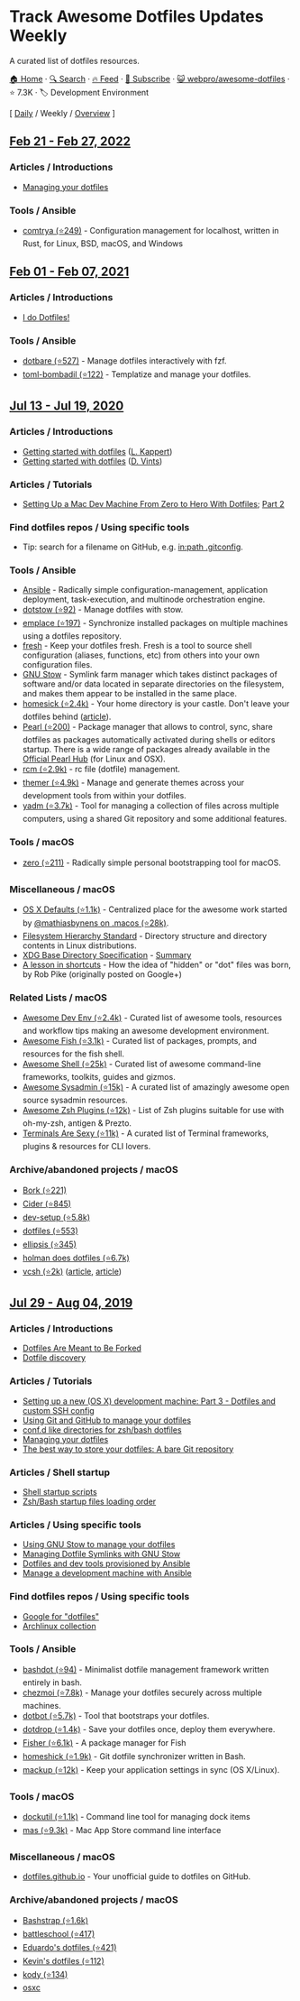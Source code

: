 # Track Awesome Dotfiles Updates Weekly

A curated list of dotfiles resources.

[🏠 Home](/README.md) · [🔍 Search](https://test.trackawesomelist.com/search/) · [🔥 Feed](https://test.trackawesomelist.com/webpro/awesome-dotfiles/week/rss.xml) · [📮 Subscribe](https://trackawesomelist.us17.list-manage.com/subscribe?u=d2f0117aa829c83a63ec63c2f&id=36a103854c) · [😺 webpro/awesome-dotfiles](https://github.com/webpro/awesome-dotfiles) · ⭐ 7.3K · 🏷️ Development Environment

[ [Daily](/content/webpro/awesome-dotfiles/README.md) / Weekly / [Overview](/content/webpro/awesome-dotfiles/readme/README.md) ]

## [Feb 21 - Feb 27, 2022](/content/2022/8/README.md)

### Articles / Introductions

*   [Managing your dotfiles](https://www.webpro.nl/articles/managing-your-dotfiles)

### Tools / Ansible

*   [comtrya (⭐249)](https://github.com/comtrya/comtrya) - Configuration management for localhost, written in Rust, for Linux,
    BSD, macOS, and Windows

## [Feb 01 - Feb 07, 2021](/content/2021/5/README.md)

### Articles / Introductions

*   [I do Dotfiles!](https://jogendra.dev/i-do-dotfiles)

### Tools / Ansible

*   [dotbare (⭐527)](https://github.com/kazhala/dotbare) - Manage dotfiles interactively with fzf.
*   [toml-bombadil (⭐122)](https://github.com/oknozor/toml-bombadil) - Templatize and manage your dotfiles.

## [Jul 13 - Jul 19, 2020](/content/2020/28/README.md)

### Articles / Introductions

*   [Getting started with dotfiles](https://www.webpro.nl/articles/getting-started-with-dotfiles)
    ([L. Kappert](https://github.com/webpro))
*   [Getting started with dotfiles](https://driesvints.com/blog/getting-started-with-dotfiles/)
    ([D. Vints](https://github.com/driesvints))

### Articles / Tutorials

*   [Setting Up a Mac Dev Machine From Zero to Hero With Dotfiles](https://code.tutsplus.com/tutorials/setting-up-a-mac-dev-machine-from-zero-to-hero-with-dotfiles--net-35449);
    [Part 2](https://code.tutsplus.com/tutorials/setting-up-a-mac-dev-machine-from-zero-to-hero-with-dotfiles-part-2--cms-23145)

### Find dotfiles repos / Using specific tools

*   Tip: search for a filename on GitHub, e.g.
    [in:path .gitconfig](https://github.com/search?utf8=%E2%9C%93\&type=Code\&q=in%3Apath+.gitconfig).

### Tools / Ansible

*   [Ansible](https://www.ansible.com) - Radically simple configuration-management, application deployment,
    task-execution, and multinode orchestration engine.
*   [dotstow (⭐92)](https://github.com/codejamninja/dotstow) - Manage dotfiles with stow.
*   [emplace (⭐197)](https://github.com/tversteeg/emplace) - Synchronize installed packages on multiple machines using a dotfiles
    repository.
*   [fresh](https://freshshell.com) - Keep your dotfiles fresh. Fresh is a tool to source shell configuration (aliases,
    functions, etc) from others into your own configuration files.
*   [GNU Stow](http://www.gnu.org/software/stow/) - Symlink farm manager which takes distinct packages of software and/or
    data located in separate directories on the filesystem, and makes them appear to be installed in the same place.
*   [homesick (⭐2.4k)](https://github.com/technicalpickles/homesick) - Your home directory is your castle. Don't leave your
    dotfiles behind ([article](https://technicalpickles.com/posts/never-leave-your-dotfiles-behind-again-with-homesick)).
*   [Pearl (⭐200)](https://github.com/pearl-core/pearl) - Package manager that allows to control, sync, share dotfiles as
    packages automatically activated during shells or editors startup. There is a wide range of packages already available
    in the [Official Pearl Hub](https://github.com/pearl-hub) (for Linux and OSX).
*   [rcm (⭐2.9k)](https://github.com/thoughtbot/rcm) - rc file (dotfile) management.
*   [themer (⭐4.9k)](https://github.com/mjswensen/themer) - Manage and generate themes across your development tools from within
    your dotfiles.
*   [yadm (⭐3.7k)](https://github.com/TheLocehiliosan/yadm) - Tool for managing a collection of files across multiple computers,
    using a shared Git repository and some additional features.

### Tools / macOS

*   [zero (⭐211)](https://github.com/zero-sh/zero.sh) - Radically simple personal bootstrapping tool for macOS.

### Miscellaneous / macOS

*   [OS X Defaults (⭐1.1k)](https://github.com/kevinSuttle/macOS-Defaults) - Centralized place for the awesome work started by
    [@mathiasbynens on .macos (⭐28k)](https://github.com/mathiasbynens/dotfiles#sensible-macos-defaults).
*   [Filesystem Hierarchy Standard](https://en.wikipedia.org/wiki/Filesystem_Hierarchy_Standard) - Directory structure and
    directory contents in Linux distributions.
*   [XDG Base Directory Specification](https://specifications.freedesktop.org/basedir-spec/basedir-spec-latest.html) -
    [Summary](https://wiki.archlinux.org/index.php/XDG_Base_Directory)
*   [A lesson in shortcuts](https://www.reddit.com/r/linux/comments/at05xh/why_do_hidden_files_in_unix_begin_with_a_dot/egyj6lr/) -
    How the idea of "hidden" or "dot" files was born, by Rob Pike (originally posted on Google+)

### Related Lists / macOS

*   [Awesome Dev Env (⭐2.4k)](https://github.com/jondot/awesome-devenv) - Curated list of awesome tools, resources and workflow
    tips making an awesome development environment.
*   [Awesome Fish (⭐3.1k)](https://github.com/jorgebucaran/awesome-fish) - Curated list of packages, prompts, and resources for
    the fish shell.
*   [Awesome Shell (⭐25k)](https://github.com/alebcay/awesome-shell) - Curated list of awesome command-line frameworks, toolkits,
    guides and gizmos.
*   [Awesome Sysadmin (⭐15k)](https://github.com/n1trux/awesome-sysadmin) - A curated list of amazingly awesome open source
    sysadmin resources.
*   [Awesome Zsh Plugins (⭐12k)](https://github.com/unixorn/awesome-zsh-plugins) - List of Zsh plugins suitable for use with
    oh-my-zsh, antigen & Prezto.
*   [Terminals Are Sexy (⭐11k)](https://github.com/k4m4/terminals-are-sexy) - A curated list of Terminal frameworks, plugins &
    resources for CLI lovers.

### Archive/abandoned projects / macOS

*   [Bork (⭐221)](https://github.com/mattly/bork)
*   [Cider (⭐845)](https://github.com/msanders/cider)
*   [dev-setup (⭐5.8k)](https://github.com/donnemartin/dev-setup)
*   [dotfiles (⭐553)](https://github.com/jbernard/dotfiles)
*   [ellipsis (⭐345)](https://github.com/ellipsis/ellipsis)
*   [holman does dotfiles (⭐6.7k)](https://github.com/holman/dotfiles)
*   [vcsh (⭐2k)](https://github.com/RichiH/vcsh)
    ([article](https://blog.tfnico.com/2014/03/managing-dot-files-with-vcsh-and-myrepos.html),
    [article](https://www.kunxi.org/2014/02/manage-dotfiles-using-vcsh-and-mr/))

## [Jul 29 - Aug 04, 2019](/content/2019/30/README.md)

### Articles / Introductions

*   [Dotfiles Are Meant to Be Forked](https://zachholman.com/2010/08/dotfiles-are-meant-to-be-forked/)
*   [Dotfile discovery](https://wynnnetherland.com/journal/dotfiles-discovery/)

### Articles / Tutorials

*   [Setting up a new (OS X) development machine: Part 3 - Dotfiles and custom SSH config](https://mattstauffer.com/blog/setting-up-a-new-os-x-development-machine-part-3-dotfiles-rc-files-and-ssh-config/)
*   [Using Git and GitHub to manage your dotfiles](http://blog.smalleycreative.com/tutorials/using-git-and-github-to-manage-your-dotfiles/)
*   [conf.d like directories for zsh/bash dotfiles](https://chr4.org/blog/2014/09/10/conf-dot-d-like-directories-for-zsh-slash-bash-dotfiles/)
*   [Managing your dotfiles](https://www.anishathalye.com/2014/08/03/managing-your-dotfiles/)
*   [The best way to store your dotfiles: A bare Git repository](https://www.atlassian.com/git/tutorials/dotfiles)

### Articles / Shell startup

*   [Shell startup scripts](https://blog.flowblok.id.au/2013-02/shell-startup-scripts.html)
*   [Zsh/Bash startup files loading order](https://shreevatsa.wordpress.com/2008/03/30/zshbash-startup-files-loading-order-bashrc-zshrc-etc/)

### Articles / Using specific tools

*   [Using GNU Stow to manage your dotfiles](http://brandon.invergo.net/news/2012-05-26-using-gnu-stow-to-manage-your-dotfiles.html)
*   [Managing Dotfile Symlinks with GNU Stow](https://spin.atomicobject.com/2014/12/26/manage-dotfiles-gnu-stow/)
*   [Dotfiles and dev tools provisioned by Ansible](http://palcu.blogspot.com/2014/06/dotfiles-and-dev-tools-provisioned-by.html)
*   [Manage a development machine with Ansible](http://kreusch.com.br/blog/2013/12/03/manage-a-development-machine-with-ansible)

### Find dotfiles repos / Using specific tools

*   [Google for "dotfiles"](https://www.google.nl/search?q=dotfiles)
*   [Archlinux collection](https://wiki.archlinux.org/index.php/Dotfiles)

### Tools / Ansible

*   [bashdot (⭐94)](https://github.com/bashdot/bashdot) - Minimalist dotfile management framework written entirely in bash.
*   [chezmoi (⭐7.8k)](https://github.com/twpayne/chezmoi) - Manage your dotfiles securely across multiple machines.
*   [dotbot (⭐5.7k)](https://github.com/anishathalye/dotbot) - Tool that bootstraps your dotfiles.
*   [dotdrop (⭐1.4k)](https://github.com/deadc0de6/dotdrop) - Save your dotfiles once, deploy them everywhere.
*   [Fisher (⭐6.1k)](https://github.com/jorgebucaran/fisher) - A package manager for Fish
*   [homeshick (⭐1.9k)](https://github.com/andsens/homeshick) - Git dotfile synchronizer written in Bash.
*   [mackup (⭐12k)](https://github.com/lra/mackup) - Keep your application settings in sync (OS X/Linux).

### Tools / macOS

*   [dockutil (⭐1.1k)](https://github.com/kcrawford/dockutil) - Command line tool for managing dock items
*   [mas (⭐9.3k)](https://github.com/mas-cli/mas) - Mac App Store command line interface

### Miscellaneous / macOS

*   [dotfiles.github.io](http://dotfiles.github.io) - Your unofficial guide to dotfiles on GitHub.

### Archive/abandoned projects / macOS

*   [Bashstrap (⭐1.6k)](https://github.com/barryclark/bashstrap)
*   [battleschool (⭐417)](https://github.com/spencergibb/battleschool)
*   [Eduardo's dotfiles (⭐421)](https://github.com/eduardolundgren/dotfiles)
*   [Kevin's dotfiles (⭐112)](https://github.com/kdeldycke/dotfiles)
*   [kody (⭐134)](https://github.com/jh3y/kody)
*   [osxc](http://osxc.github.io)